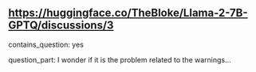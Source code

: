 ## https://huggingface.co/TheBloke/Llama-2-7B-GPTQ/discussions/3

contains_question: yes

question_part: I wonder if it is the problem related to the warnings...